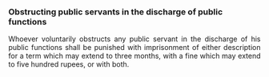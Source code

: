 ### Obstructing public servants in the discharge of public functions
<div style="text-align: justify">

Whoever voluntarily obstructs any public servant in the discharge of his public functions shall be punished with imprisonment of either description for a term which may extend to three months, with a fine which may extend to five hundred rupees, or with both.

</div>
